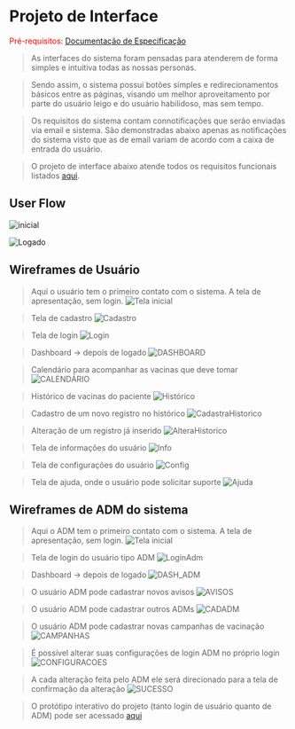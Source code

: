 
# Projeto de Interface

<span style="color:red">Pré-requisitos: <a href="2-Especificação.md"> Documentação de Especificação</a></span>

> As interfaces do sistema foram pensadas para atenderem de forma simples e intuitiva todas as nossas personas. 

> Sendo assim, o sistema possui botões simples e redirecionamentos básicos entre as páginas, visando um melhor aproveitamento por parte do usuário leigo e do usuário habilidoso, mas sem tempo. 

> Os requisitos do sistema contam connotificações que serão enviadas via email e sistema. São demonstradas abaixo apenas as notificações do sistema visto que as de email variam de acordo com a caixa de entrada do usuário. 

> O projeto de interface abaixo atende todos os requisitos funcionais listados [aqui](https://github.com/ICEI-PUC-Minas-PPLES-TI/PLF-ES-2021-2-TI1-7946100-projeto-saude/blob/master/Documentacao/2-Especificação.md).

## User Flow

![inicial](images/inicial.png)

![Logado](images/logado.png)



## Wireframes de Usuário

> Aqui o usuário tem o primeiro contato com o sistema. A tela de apresentação, sem login.
![Tela inicial](images/inicio.png)

> Tela de cadastro
![Cadastro](images/CADASTRO.png)

> Tela de login
![Login](images/LOGIN.png)

> Dashboard -> depois de logado
![DASHBOARD](images/DASHBOARD.png)

> Calendário para acompanhar as vacinas que deve tomar
![CALENDÁRIO](images/CALENDARIO.png)

> Histórico de vacinas do paciente
![Histórico](images/HISTORICO.png)

> Cadastro de um novo registro no histórico
![CadastraHistorico](images/CADASTRARHISTORICO.png)

> Alteração de um registro já inserido
![AlteraHistorico](images/EDITARHISTORICO.png)

> Tela de informações do usuário
![Info](images/INFORMACOES.png)

> Tela de configurações do usuário
![Config](images/CONFIGURACOES.png)

> Tela de ajuda, onde o usuário pode solicitar suporte
![Ajuda](images/AJUDA.png)


## Wireframes de ADM do sistema

> Aqui o ADM tem o primeiro contato com o sistema. A tela de apresentação, sem login.
![Tela inicial](images/inicio.png)

> Tela de login do usuário tipo ADM
![LoginAdm](images/LOGIN_ADM.png)

> Dashboard -> depois de logado
![DASH_ADM](images/DASHBOARD_ADM.png)

> O usuário ADM pode cadastrar novos avisos
![AVISOS](images/AVISOS_ADM.png)

> O usuário ADM pode cadastrar outros ADMs
![CADADM](images/CADASTRAR_ADM.png)

> O usuário ADM pode cadastrar novas campanhas de vacinação
![CAMPANHAS](images/CAMPANHAS_ADM.png)

> É possível alterar suas configurações de login ADM no próprio login
![CONFIGURACOES](images/CONFIGURACOES_ADM.png)

> A cada alteração feita pelo ADM ele será direcionado para a tela de confirmação da alteração
![SUCESSO](images/SUCESSO_ADM.png)


> O protótipo interativo do projeto (tanto login de usuário quanto de ADM) pode ser acessado [aqui](https://www.figma.com/proto/cXcXpCFuI0zA7V5Eev4g8R/Tela-inicial?node-id=1%3A3&scaling=min-zoom&page-id=0%3A1&starting-point-node-id=1%3A3)
